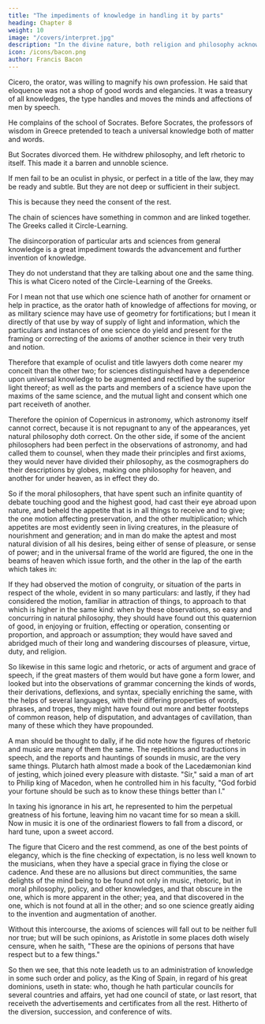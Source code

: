 ```yaml
---
title: "The impediments of knowledge in handling it by parts"
heading: Chapter 8
weight: 10
image: "/covers/interpret.jpg"
description: "In the divine nature, both religion and philosophy acknowledges goodness in perfection"
icon: /icons/bacon.png
author: Francis Bacon
---
```


Cicero, the orator, was willing to magnify his own profession. He said that eloquence was not a shop of good words and elegancies. It was a treasury of all knowledges, the type handles and moves the minds and affections of men by speech.

He complains of the school of Socrates. Before Socrates, the professors of wisdom in Greece pretended to teach a universal  knowledge both of matter and words.

But Socrates divorced them. He withdrew philosophy, and left rhetoric to itself. This made it a barren and unnoble science. 



If men fail to be an oculist in physic, or perfect in a title of the law, they may be ready and subtle. But they are not deep or sufficient in their subject.

This is because they need the consent of the rest. 

The chain of sciences have something in common and are linked together. The Greeks called it Circle-Learning. 

The disincorporation of particular arts and sciences from general knowledge is a great impediment towards the advancement and further invention of knowledge.

They do not understand that they are talking about one and the same thing. This is what Cicero noted of the Circle-Learning of the Greeks.

For I mean not that use which one science hath of another for ornament or help in practice, as the orator hath of knowledge of affections for moving, or as military science may have use of geometry for fortifications; but I mean it directly of that use by way of supply of light and information, which the particulars and instances of one science do yield and present for the framing or correcting of the axioms of another science in their very truth and notion.

Therefore that example of oculist and title lawyers doth come nearer my conceit than the other two; for sciences distinguished have a dependence upon universal knowledge to be augmented and rectified by the superior light thereof; as well as the parts and members of a science have upon the maxims of the same science, and the mutual light and consent which one part receiveth of another. 

Therefore the opinion of Copernicus in astronomy, which astronomy itself cannot correct, because it is not repugnant to any of the appearances, yet natural philosophy doth correct. On the other side, if some of the ancient philosophers had been perfect in the observations of astronomy, and had called them to counsel, when they made their principles and first axioms, they would never have divided their philosophy, as the cosmographers do their descriptions by globes, making one philosophy for heaven, and another for under heaven, as in effect they do.

So if the moral philosophers, that have spent such an infinite quantity of debate touching good and the highest good, had cast their eye abroad upon nature, and beheld the appetite that is in all things to receive and to give; the one motion affecting preservation, and the other multiplication; which appetites are most evidently seen in living creatures, in the pleasure of nourishment and generation; and in man do make the aptest and most natural division of all his desires, being either of sense of pleasure, or sense of power; and in the universal frame of the world are figured, the one in the beams of heaven which issue forth, and the other in the lap of the earth which takes in: 

If they had observed the motion of congruity, or situation of the parts in respect of the whole, evident in so many particulars: and lastly, if they had considered the motion, familiar in attraction of things, to approach to that which is higher in the same kind: when by these observations, so easy and concurring in natural philosophy, they should have found out this quaternion of good, in enjoying or fruition, effecting or operation, consenting or proportion, and approach or assumption; they would have saved and abridged much of their long and wandering discourses of pleasure, virtue, duty, and religion.

So likewise in this same logic and rhetoric, or acts of argument and grace of speech, if the great masters of them would but have gone a form lower, and looked but into the observations of grammar concerning the kinds of words, their derivations, deflexions, and syntax, specially enriching the same, with the helps of several languages, with their differing properties of words, phrases, and tropes, they might have found out more and better footsteps of common reason, help of disputation, and advantages of cavillation, than many of these which they have propounded. 

A man should be thought to dally, if he did note how the figures of rhetoric and music are many of them the same. The repetitions and traductions in speech, and the reports and hauntings of sounds in music, are the very same things. Plutarch hath almost made a book of the Lacedæmonian kind of jesting, which joined every pleasure with distaste. "Sir," said a man of art to Philip king of Macedon, when he controlled him in his faculty, "God forbid your fortune should be such as to know these things better than I."

In taxing his ignorance in his art, he represented to him the perpetual greatness of his fortune, leaving him no vacant time for so mean a skill. Now in music it is one of the ordinariest flowers to fall from a discord, or hard tune, upon a sweet accord.

The figure that Cicero and the rest commend, as one of the best points of elegancy, which is the fine checking of expectation, is no less well known to the musicians, when they have a special grace in flying the close or cadence. And these are no allusions but direct communities, the same delights of the mind being to be found not only in music, rhetoric, but in moral philosophy, policy, and other knowledges, and that obscure in the one, which is more apparent in the other; yea, and that discovered in the one, which is not found at all in the other; and so one science greatly aiding to the invention and augmentation of another.

Without this intercourse, the axioms of sciences will fall out to be neither full nor true; but will be such opinions, as Aristotle in some places doth wisely censure, when he saith, "These are the opinions of persons that have respect but to a few things." 

So then we see, that this note leadeth us to an administration of knowledge in some such order and policy, as the King of Spain, in regard of his great dominions, useth in state: who, though he hath particular councils for several countries and affairs, yet had one council of state, or last resort, that receiveth the advertisements and certificates from all the rest. Hitherto of the diversion, succession, and conference of wits.


